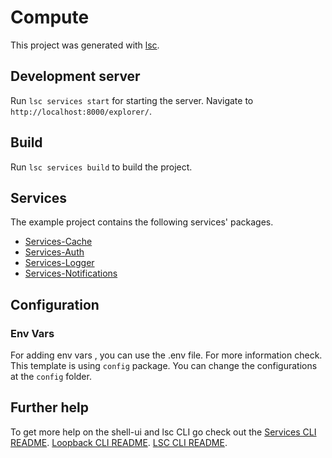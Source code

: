 # Compute

This project was generated with [lsc](https://github.com/labshare/lsc).

## Development server

Run `lsc services start` for starting the server. Navigate to `http://localhost:8000/explorer/`.

## Build

Run `lsc services build` to build the project.

## Services

The example project contains the following services' packages.

- [Services-Cache](https://github.com/LabShare/services-cache)
- [Services-Auth](https://github.com/LabShare/services-auth)
- [Services-Logger](https://github.com/LabShare/services-logger)
- [Services-Notifications](https://github.com/LabShare/services-notifications)

## Configuration

### Env Vars

For adding env vars , you can use the .env file. For more information check.
This template is using `config` package. You can change the configurations at the `config` folder.

## Further help

To get more help on the shell-ui and lsc CLI go check out the
[Services CLI README](https://github.com/angular/services/blob/master/README.md).
[Loopback CLI README](https://github.com/angular/services/blob/master/README.md).
[LSC CLI README](https://loopback.io/index.html).
